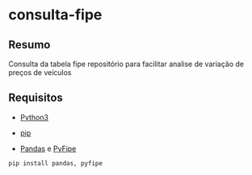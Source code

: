 # consulta-fipe

## Resumo

 Consulta da tabela fipe repositório para facilitar analise de variação de preços de veículos

## Requisitos

- [Python3](https://www.python.org/downloads/)

- [pip](https://pypi.org/project/pip/)

- [Pandas](https://pandas.pydata.org/) e [PyFipe](https://pypi.org/project/pyfipe/)

```
pip install pandas, pyfipe
```
